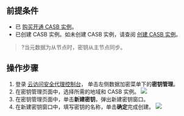 ## 前提条件
- 已 [购买开通 CASB 实例](https://cloud.tencent.com/document/product/1303/53298)。
- 已创建 CASB 实例。如未创建 CASB 实例，请查阅 [创建 CASB 实例](https://cloud.tencent.com/document/product/1303/55961)。
>?当元数据为从节点时，密钥从主节点同步。

## 操作步骤
1. 登录 [云访问安全代理控制台](https://console.cloud.tencent.com/casb)， 单击左侧数据加密菜单下的**密钥管理**。
2. 在密钥管理页面中，选择所需的地域和 CASB 实例。
![](https://qcloudimg.tencent-cloud.cn/raw/a66b1f7b6bade5c1bd095fd215f2d86f.png)
3. 在密钥管理页面中，单击**新建密钥**，弹出新建密钥窗口。
4. 在新建密钥窗口中，填写密钥的名称，单击**确定**完成创建。
![](https://qcloudimg.tencent-cloud.cn/raw/2457e648ed6f269305ebeea9b9480633.png)

